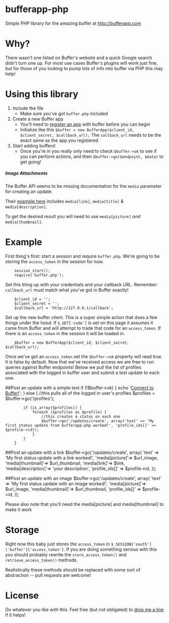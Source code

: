 bufferapp-php
=============

Simple PHP library for the amazing buffer at http://bufferapp.com

# Why?

There wasn't one listed on Buffer's website and a quick Google search didn't turn one up. For most use cases Buffer's plugins will work just fine, but for those of you looking to pump lots of info into buffer via PHP this may help!

# Using this library

1. Include the file
	- Make sure you've got `buffer.php` included
2. Create a new Buffer app
	- You'll need to [register an app](http://bufferapp.com/developers/api) with buffer before you can begin
	- Initialize like this `$buffer = new BufferApp($client_id, $client_secret, $callback_url);` The `callback_url` needs to be the exact same as the app you registered
3. Start adding buffers!
	- Once you're in you really only need to check `$buffer->ok` to see if you can perform actions, and then `$buffer->go($endpoint, $data)` to get going!
	
##### Image Attachments

The Buffer API seems to be missing documentation for the `media` parameter for creating an update.

Their [example here](http://bufferapp.com/developers/api/updates#updatescreate) includes `media[link]`, `media[title]` & `media[description]`.

To get the desired result you will need to use `media[picture]` _and_ `media[thumbnail]`.


		
# Example

First thing's first: start a session and require `buffer.php`. We're going to be storing the `access_token` in the session for now.

		session_start();
		require('buffer.php');

Set this thing up with your credentials and your callback URL. Remember: `callback_url` must match what you've got in Buffer exactly!

		$client_id = '';
		$client_secret = '';
		$callback_url = 'http://127.0.0.1/callback';

Set up the new buffer client. This is a super simple action that does a few things under the hood.
If `$_GET['code']` is set on this page it assumes it came from Buffer and will attempt to trade that code for an `access_token`. If there is an `access_token` in the session it will be loaded in.

		$buffer = new BufferApp($client_id, $client_secret, $callback_url);

Once we've got an `access_token` set the `$buffer->ok` property will read true. It is false by default. 
Now that we've received access we are free to run queries against Buffer endpoints! Below we pull the list of profiles associated with the logged in buffer user and submit a test update to each one.

##Post an update with a simple text
		if (!$buffer->ok) {
			echo '<a href="' . $buffer->get_login_url() . '">Connect to Buffer!</a>';
		} else {
			//this pulls all of the logged in user's profiles
			$profiles = $buffer->go('/profiles');
			
			if (is_array($profiles)) {
				foreach ($profiles as $profile) {
					//this creates a status on each one
					$buffer->go('/updates/create', array('text' => 'My first status update from bufferapp-php worked!', 'profile_ids[]' => $profile->id));
				}
			}
		}

##Post an update with a link
	$buffer->go('/updates/create', 
		array(
			'text' => 'My first status update with a link worked!', 
			'media[picture]'=>  $url_image,
			'media[thumbnail]'=>  $url_thumbnail,
			'media[link]'=>  $link,
			'media[description]'=>  'your description',
			'profile_ids[]' => $profile->id,
		));

##Post an update with an image
	$buffer->go('/updates/create', 
		array(
			'text' => 'My first status update with an image worked!', 
			'media[picture]'=>  $url_image,
			'media[thumbnail]'=>  $url_thumbnail,
			'profile_ids[]' => $profile->id,
		));

Please also note that you'll need the media[picture] and media[thumbnail] to make it work

# Storage

Right now this baby just stores the `access_token` in `$_SESSION['oauth']['buffer']['access_token']`. If you are doing something serious with this you should probably rewrite the `store_access_token()` and `retrieve_access_token()` methods.

Realistically these methods should be replaced with some sort of abstraction -- pull requests are welcome!

# License

Do whatever you like with this. Feel free (but not obligated) to [drop me a line](http://kevin.fm) if it helps!
